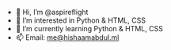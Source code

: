 - 👋 Hi, I’m @aspireflight
- 👀 I’m interested in Python & HTML, CSS
- 🌱 I’m currently learning Python & HTML, CSS
- 📫 Email: me@hishaamabdul.ml

<!---
hishaamabdul/hishaamabdul is a ✨ special ✨ repository because its `README.md` (this file) appears on your GitHub profile.
You can click the Preview link to take a look at your changes.
--->
